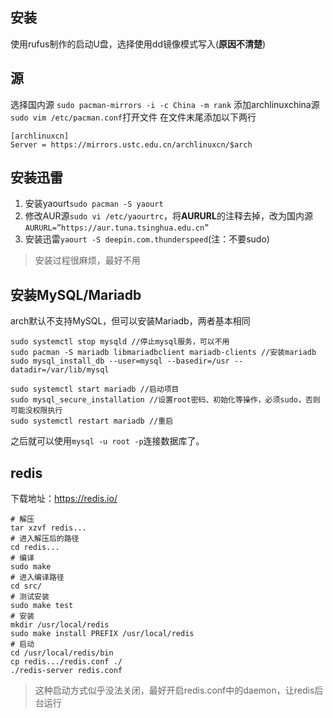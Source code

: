 ## 安装
使用rufus制作的启动U盘，选择使用dd镜像模式写入(**原因不清楚**)

## 源
选择国内源
`sudo pacman-mirrors -i -c China -m rank`
添加archlinuxchina源
`sudo vim /etc/pacman.conf`打开文件
在文件末尾添加以下两行
```
[archlinuxcn]
Server = https://mirrors.ustc.edu.cn/archlinuxcn/$arch
```

## 安装迅雷
1. 安装yaourt`sudo pacman -S yaourt`
2. 修改AUR源`sudo vi /etc/yaourtrc`，将**AURURL**的注释去掉，改为国内源`AURURL=”https://aur.tuna.tsinghua.edu.cn”`
3. 安装迅雷`yaourt -S deepin.com.thunderspeed`(注：不要sudo)
> 安装过程很麻烦，最好不用

## 安装MySQL/Mariadb
arch默认不支持MySQL，但可以安装Mariadb，两者基本相同  
```
sudo systemctl stop mysqld //停止mysql服务，可以不用
sudo pacman -S mariadb libmariadbclient mariadb-clients //安装mariadb
sudo mysql_install_db --user=mysql --basedir=/usr --datadir=/var/lib/mysql

sudo systemctl start mariadb //启动项目
sudo mysql_secure_installation //设置root密码、初始化等操作，必须sudo，否则可能没权限执行
sudo systemctl restart mariadb //重启
```
之后就可以使用`mysql -u root -p`连接数据库了。

## redis
下载地址：https://redis.io/
```
# 解压
tar xzvf redis...
# 进入解压后的路径
cd redis...
# 编译
sudo make
# 进入编译路径
cd src/
# 测试安装
sudo make test
# 安装
mkdir /usr/local/redis
sudo make install PREFIX /usr/local/redis
# 启动
cd /usr/local/redis/bin
cp redis.../redis.conf ./
./redis-server redis.conf
```
> 这种启动方式似乎没法关闭，最好开启redis.conf中的daemon，让redis后台运行